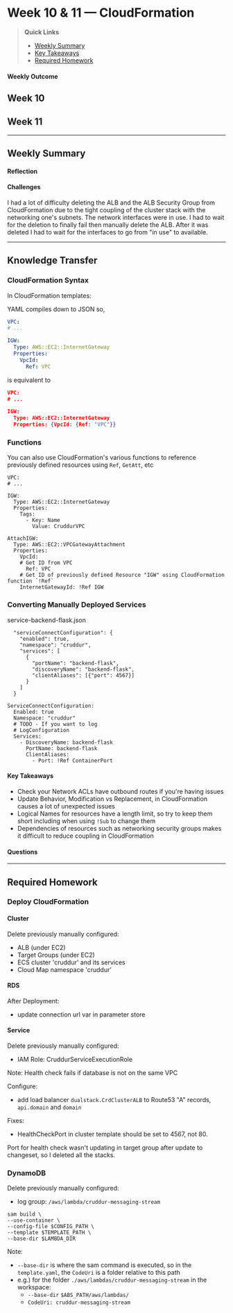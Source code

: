 # Week 10 & 11 — CloudFormation

>__Quick Links__
> - [Weekly Summary](#weekly-summary)
> - [Key Takeaways](#key-takeaways)
> - [Required Homework](#required-homework)

#### Weekly Outcome
Week 10
- 

Week 11
- 

---
## Weekly Summary
<!--Summary Journal Entry-->


#### Reflection
<!--Thoughts/Feelings so far.-->


#### Challenges
<!-- Challenges you've had this week in completing your tasks. How you might solve them or what you did to solve them. -->

I had a lot of difficulty deleting the ALB and the ALB Security Group from CloudFormation due to the tight coupling of the cluster stack with the networking one's subnets. The network interfaces were in use. I had to wait for the deletion to finally fail then manually delete the ALB. After it was deleted I had to wait for the interfaces to go from "in use" to available. 

---
## Knowledge Transfer

### CloudFormation Syntax
In CloudFormation templates:

YAML compiles down to JSON so,

```yaml
VPC: 
# ...

IGW:
  Type: AWS::EC2::InternetGateway
  Properties:
    VpcId:
      Ref: VPC
```

is equivalent to

```json
VPC: 
# ...

IGW:
  Type: AWS::EC2::InternetGateway
  Properties: {VpcId: {Ref: "VPC"}}
```

### Functions

You can also use CloudFormation's various functions to reference previously defined resources using `Ref`, `GetAtt`, etc
```
VPC: 
# ...

IGW:
  Type: AWS::EC2::InternetGateway
  Properties:
    Tags:
      - Key: Name
        Value: CruddurVPC

AttachIGW:
  Type: AWS::EC2::VPCGatewayAttachment
  Properties:
    VpcId:
    # Get ID from VPC 
      Ref: VPC
    # Get ID of previously defined Resource "IGW" using CloudFormation function `!Ref`
    InternetGatewayId: !Ref IGW
```
### Converting Manually Deployed Services

service-backend-flask.json
```
  "serviceConnectConfiguration": {
    "enabled": true,
    "namespace": "cruddur",
    "services": [
      {
        "portName": "backend-flask",
        "discoveryName": "backend-flask",
        "clientAliases": [{"port": 4567}]
      }
    ]
  }
```

```
ServiceConnectConfiguration:
  Enabled: true
  Namespace: "cruddur"
  # TODO - If you want to log
  # LogConfiguration
  Services:
    - DiscoveryName: backend-flask
      PortName: backend-flask
      ClientAliases:
        - Port: !Ref ContainerPort
```

#### Key Takeaways
<!-- Key takeaways for this week -->
- Check your Network ACLs have outbound routes if you're having issues
- Update Behavior, Modification vs Replacement, in CloudFormation causes a lot of unexpected issues
- Logical Names for resources have a length limit, so try to keep them short including when using `!Sub` to change them
- Dependencies of resources such as networking security groups makes it difficult to reduce coupling in CloudFormation

#### Questions
<!-- Questions on the materials or concepts with their answers, if available.-->

---

## Required Homework  


### Deploy CloudFormation 

#### Cluster
Delete previously manually configured:
- ALB (under EC2)
- Target Groups (under EC2)
- ECS cluster 'cruddur' and its services
- Cloud Map namespace 'cruddur'

#### RDS

After Deployment:
- update connection url var in parameter store

#### Service
Delete previously manually configured:
- IAM Role: CruddurServiceExecutionRole

Note: Health check fails if database is not on the same VPC

Configure:
- add load balancer `dualstack.CrdClusterALB` to Route53 "A" records, `api.domain` and `domain`

Fixes:
- HealthCheckPort in cluster template should be set to 4567, not 80. 

Port for health check wasn't updating in target group after update to changeset, so I deleted all the stacks. 

### DynamoDB

Delete previously manually configured:
- log group: `/aws/lambda/cruddur-messaging-stream`

```
sam build \
--use-container \
--config-file $CONFIG_PATH \
--template $TEMPLATE_PATH \
--base-dir $LAMBDA_DIR
```

Note:
- `--base-dir` is where the sam command is executed, so in the `template.yaml`, the `CodeUri` is a folder relative to this path
- e.g.) for the folder `./aws/lambdas/cruddur-messaging-stream` in the workspace:
    - `--base-dir` `$ABS_PATH/aws/lambdas/`
    - `CodeUri: cruddur-messaging-stream`
